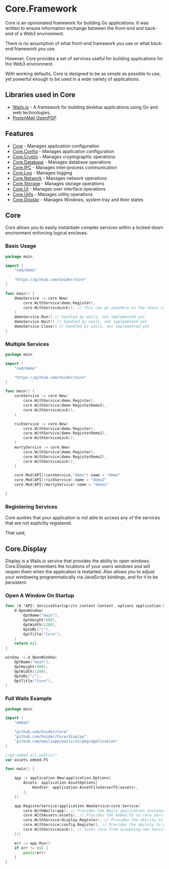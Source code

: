 # Core.Framework

Core is an opinionated framework for building Go applications. It was written to ensure information exchange between the front-end and back-end of a Web3 environment.

There is no assumption of what front-end framework you use or what back-end framework you use.

However, Core provides a set of services useful for building applications for the Web3 environment.

With working defaults, Core is designed to be as simple as possible to use, yet powerful enough to be used in a wide variety of applications.

## Libraries used in Core
- [Wails.io](https://github.com/wailsapp/wails) - A framework for building desktop applications using Go and web technologies.
- [ProtonMail OpenPGP](https://github.com/ProtonMail/go-crypto)
## Features
- [Core](#core) - Manages application configuration
- [Core.Config](#coreconfig) - Manages application configuration
- [Core.Crypto](#corecrypto) - Manages cryptographic operations
- [Core.Database](#coredatabase) - Manages database operations
- [Core.IPC](#coreipc) - Manages inter-process communication
- [Core.Log](#corelog) - Manages logging
- [Core.Network](#corenetwork) - Manages network operations
- [Core.Storage](#corestorage) - Manages storage operations
- [Core.UI](#coreui) - Manages user interface operations
- [Core.Utils](#coreutils) - Manages utility operations
- [Core.Display](#coredisplay) - Manages Windows, system tray and their states


## Core

Core allows you to easily instantiate complex services within a locked-down environment enforcing logical enclaves.

### Basic Usage
```go
package main

import (
    "cmd/demo"
	
    "https://github.com/Snider/Core"
)

func main() {
	demoService := core.New(
		core.WithService(demo.Register),
		core.WithServiceLock(), // This can go anywhere in the chain to be the Final Service (provides security clarity)
	)
	demoService.Run() // handled by wails, not implemented yet
	demoService.Wait() // handled by wails, not implemented yet
	demoService.Close() // handled by wails, not implemented yet
}
```

### Multiple Services
```go
package main

import (
	"cmd/demo"

	"https://github.com/Snider/Core"
)

func main() {
	coreService := core.New(
		core.WithService(demo.Register),
		core.WithService(demo.RegisterDemo2),
		core.WithServiceLock(),
	)

	rickService := core.New(
		core.WithService(demo.Register),
		core.WithService(demo.RegisterDemo2),
		core.WithServiceLock(),
	)
	mortyService := core.New(
		core.WithService(demo.Register),
		core.WithService(demo.RegisterDemo2),
		core.WithServiceLock(),
	)

	core.Mod[API](coreService,"demo").name = "demo"
	core.Mod[API](rickService).name = "demo2"
	core.Mod[API](mortyService).name = "demo2"

}
```
### Registering Services
Core aunties that your application is not able to access any of the services that are not explicitly registered.

That said, 

## Core.Display

Display is a Wails.io service that provides the ability to open windows.
Core.Display remembers the locations of your users windows and will reopen them when the application is restarted.
Also allows you to adjust your windowing programmatically via JavaScript bindings, and for it to be persistent.

### Open A Window On Startup

```go
func (d *API) ServiceStartup(ctx context.Context, options application.ServiceOptions) error {
	d.OpenWindow(
		OptName("main"),
		OptHeight(900),
		OptWidth(1280),
		OptURL("/"),
		OptTitle("Core"),
	)
	return nil
}
```

```go
window := d.OpenWindow(
	OptName("main"),
	OptHeight(900),
	OptWidth(1280),
	OptURL("/"),
	OptTitle("Core"),
)
```

### Full Wails Example
```go
package main

import (
	"embed"

	"github.com/Snider/Core"
	"github.com/Snider/Core/display"
	"github.com/wailsapp/wails/v3/pkg/application"
)

//go:embed all:public/*
var assets embed.FS

func main() {

	app := application.New(application.Options{
		Assets: application.AssetOptions{
			Handler: application.AssetFileServerFS(assets),
		},
	})

	app.RegisterService(application.NewService(core.Service(
		core.WithWails(app), // Provides the Wails application instance to core services
		core.WithAssets(assets), // Provides the embed.FS to core services
		core.WithService(display.Register), // Provides the ability to open windows
		core.WithService(config.Register), // Provides the ability to persist UI state (windows reopen where they closed)
		core.WithServiceLock(), // locks core from accepting new services blocking access to IPC
	)))

	err := app.Run()
	if err != nil {
		panic(err)
	}
}
```

